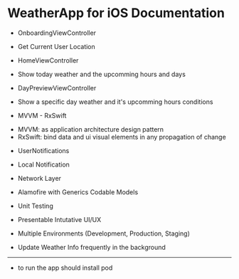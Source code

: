 # WeatherApp for iOS Documentation

* OnboardingViewController
 - Get Current User Location
  
* HomeViewController
 - Show today weather and the upcomming hours and days
 
* DayPreviewViewController
 - Show a specific day weather and it's upcomming hours conditions
  
  
* MVVM - RxSwift
 - MVVM: as application architecture design pattern
 - RxSwift: bind data and ui visual elements in any propagation of change
  

* UserNotifications
 - Local Notification
 
 
* Network Layer
 - Alamofire with Generics Codable Models

* Unit Testing

* Presentable Intutative UI/UX

* Multiple Environments (Development, Production, Staging)

* Update Weather Info frequently in the background


------------------------------------------------------

* to run the app should install pod
